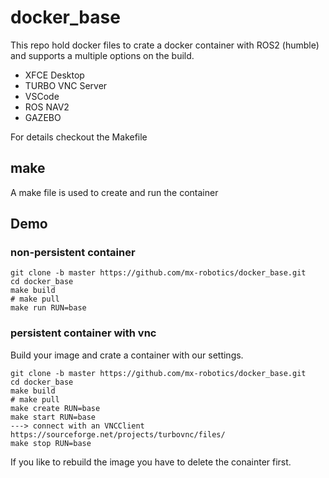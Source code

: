 # docker_base
This repo hold docker files to crate a docker container with ROS2 (humble) and supports a multiple options on the build.

* XFCE Desktop 
* TURBO VNC Server
* VSCode
* ROS NAV2 
* GAZEBO

For details checkout the Makefile

## make
A make file is used to create and run the container

## Demo

### non-persistent container
```
git clone -b master https://github.com/mx-robotics/docker_base.git
cd docker_base
make build
# make pull
make run RUN=base
```

### persistent container with vnc

Build your image and crate a container with our settings.
```
git clone -b master https://github.com/mx-robotics/docker_base.git
cd docker_base
make build
# make pull
make create RUN=base
make start RUN=base
---> connect with an VNCClient https://sourceforge.net/projects/turbovnc/files/
make stop RUN=base
```
If you like to rebuild the image you have to delete the conainter first.